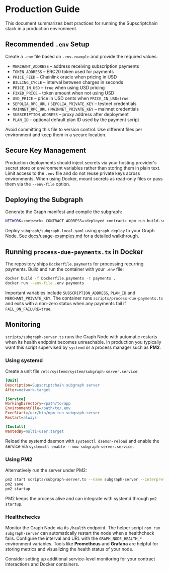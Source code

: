 # Production Guide

This document summarizes best practices for running the Supscriptchain stack in a production environment.

## Recommended `.env` Setup

Create a `.env` file based on `.env.example` and provide the required values:

- `MERCHANT_ADDRESS` – address receiving subscription payments
- `TOKEN_ADDRESS` – ERC20 token used for payments
- `PRICE_FEED` – Chainlink oracle when pricing in USD
- `BILLING_CYCLE` – interval between charges in seconds
- `PRICE_IN_USD` – `true` when using USD pricing
- `FIXED_PRICE` – token amount when not using USD
- `USD_PRICE` – price in USD cents when `PRICE_IN_USD=true`
- `SEPOLIA_RPC_URL` / `SEPOLIA_PRIVATE_KEY` – testnet credentials
- `MAINNET_RPC_URL` / `MAINNET_PRIVATE_KEY` – mainnet credentials
- `SUBSCRIPTION_ADDRESS` – proxy address after deployment
- `PLAN_ID` – optional default plan ID used by the payment script

Avoid committing this file to version control. Use different files per environment and keep them in a secure location.

## Secure Key Management

Production deployments should inject secrets via your hosting provider's secret store or environment variables rather than storing them in plain text. Limit access to the `.env` file and do not reuse private keys across environments. When using Docker, mount secrets as read-only files or pass them via the `--env-file` option.

## Deploying the Subgraph

Generate the Graph manifest and compile the subgraph:

```bash
NETWORK=<network> CONTRACT_ADDRESS=<deployed contract> npm run build-subgraph
```

Deploy `subgraph/subgraph.local.yaml` using `graph deploy` to your Graph Node. See [docs/usage-examples.md](usage-examples.md#running-the-subgraph-locally) for a detailed walkthrough.

## Running `process-due-payments.ts` in Docker

The repository ships `Dockerfile.payments` for processing recurring payments. Build and run the container with your `.env` file:

```bash
docker build -f Dockerfile.payments -t payments .
docker run --env-file .env payments
```

Important variables include `SUBSCRIPTION_ADDRESS`, `PLAN_ID` and `MERCHANT_PRIVATE_KEY`. The container runs `scripts/process-due-payments.ts` and exits with a non-zero status when any payments fail if `FAIL_ON_FAILURE=true`.

## Monitoring

`scripts/subgraph-server.ts` runs the Graph Node with automatic restarts when
its health endpoint becomes unreachable. In production you typically want this
script supervised by `systemd` or a process manager such as **PM2**.

### Using systemd

Create a unit file `/etc/systemd/system/subgraph-server.service`:

```ini
[Unit]
Description=Supscriptchain subgraph server
After=network.target

[Service]
WorkingDirectory=/path/to/app
EnvironmentFile=/path/to/.env
ExecStart=/usr/bin/npm run subgraph-server
Restart=always

[Install]
WantedBy=multi-user.target
```

Reload the systemd daemon with `systemctl daemon-reload` and enable the service
via `systemctl enable --now subgraph-server.service`.

### Using PM2

Alternatively run the server under PM2:

```bash
pm2 start scripts/subgraph-server.ts --name subgraph-server --interpreter ts-node
pm2 save
pm2 startup
```

PM2 keeps the process alive and can integrate with systemd through
`pm2 startup`.

### Healthchecks

Monitor the Graph Node via its `/health` endpoint. The helper script `npm run
subgraph-server` can automatically restart the node when a healthcheck fails.
Configure the interval and URL with the `GRAPH_NODE_HEALTH_*` environment
variables. Tools like **Prometheus** and **Grafana** are helpful for storing
metrics and visualizing the health status of your node.

Consider setting up additional service-level monitoring for your contract
interactions and Docker containers.
